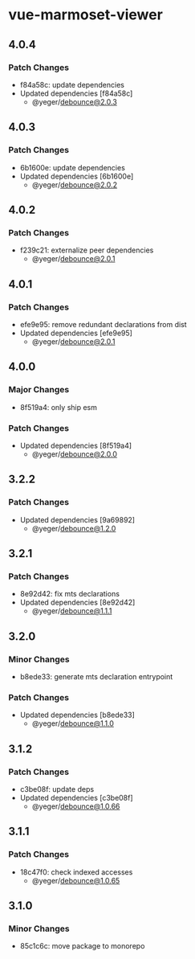 # vue-marmoset-viewer

## 4.0.4

### Patch Changes

- f84a58c: update dependencies
- Updated dependencies [f84a58c]
  - @yeger/debounce@2.0.3

## 4.0.3

### Patch Changes

- 6b1600e: update dependencies
- Updated dependencies [6b1600e]
  - @yeger/debounce@2.0.2

## 4.0.2

### Patch Changes

- f239c21: externalize peer dependencies
  - @yeger/debounce@2.0.1

## 4.0.1

### Patch Changes

- efe9e95: remove redundant declarations from dist
- Updated dependencies [efe9e95]
  - @yeger/debounce@2.0.1

## 4.0.0

### Major Changes

- 8f519a4: only ship esm

### Patch Changes

- Updated dependencies [8f519a4]
  - @yeger/debounce@2.0.0

## 3.2.2

### Patch Changes

- Updated dependencies [9a69892]
  - @yeger/debounce@1.2.0

## 3.2.1

### Patch Changes

- 8e92d42: fix mts declarations
- Updated dependencies [8e92d42]
  - @yeger/debounce@1.1.1

## 3.2.0

### Minor Changes

- b8ede33: generate mts declaration entrypoint

### Patch Changes

- Updated dependencies [b8ede33]
  - @yeger/debounce@1.1.0

## 3.1.2

### Patch Changes

- c3be08f: update deps
- Updated dependencies [c3be08f]
  - @yeger/debounce@1.0.66

## 3.1.1

### Patch Changes

- 18c47f0: check indexed accesses
  - @yeger/debounce@1.0.65

## 3.1.0

### Minor Changes

- 85c1c6c: move package to monorepo
